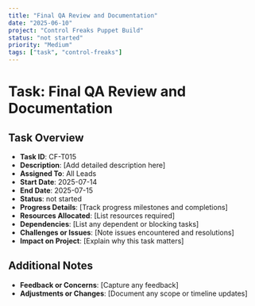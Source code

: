 ```yaml
---
title: "Final QA Review and Documentation"
date: "2025-06-10"
project: "Control Freaks Puppet Build"
status: "not started"
priority: "Medium"
tags: ["task", "control-freaks"]
---
```


# Task: Final QA Review and Documentation

## Task Overview

- **Task ID**: CF-T015
- **Description**: [Add detailed description here]
- **Assigned To**: All Leads
- **Start Date**: 2025-07-14
- **End Date**: 2025-07-15
- **Status**: not started
- **Progress Details**: [Track progress milestones and completions]
- **Resources Allocated**: [List resources required]
- **Dependencies**: [List any dependent or blocking tasks]
- **Challenges or Issues**: [Note issues encountered and resolutions]
- **Impact on Project**: [Explain why this task matters]

## Additional Notes

- **Feedback or Concerns**: [Capture any feedback]
- **Adjustments or Changes**: [Document any scope or timeline updates]
